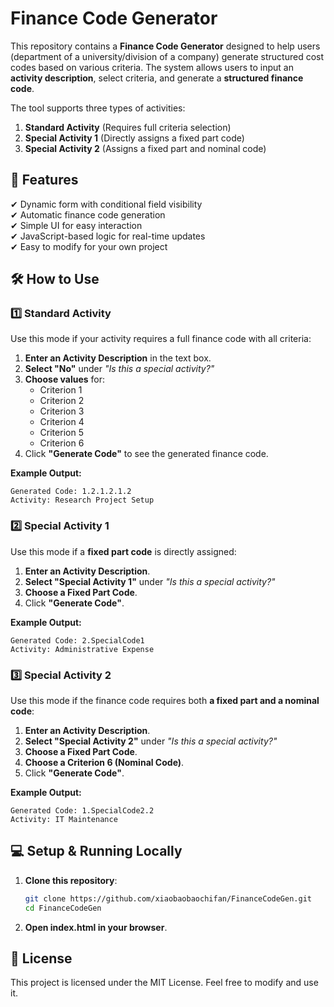 # Finance Code Generator

This repository contains a **Finance Code Generator** designed to help users (department of a university/division of a company) generate structured cost codes based on various criteria. The system allows users to input an **activity description**, select criteria, and generate a **structured finance code**.  

The tool supports three types of activities:  
1. **Standard Activity** (Requires full criteria selection)  
2. **Special Activity 1** (Directly assigns a fixed part code)  
3. **Special Activity 2** (Assigns a fixed part and nominal code)  


## 📌 Features
✔ Dynamic form with conditional field visibility  
✔ Automatic finance code generation  
✔ Simple UI for easy interaction  
✔ JavaScript-based logic for real-time updates  
✔ Easy to modify for your own project


## 🛠 How to Use

### **1️⃣ Standard Activity**
Use this mode if your activity requires a full finance code with all criteria:
1. **Enter an Activity Description** in the text box.
2. **Select "No"** under *"Is this a special activity?"*
3. **Choose values** for:
   - Criterion 1
   - Criterion 2
   - Criterion 3
   - Criterion 4
   - Criterion 5
   - Criterion 6
4. Click **"Generate Code"** to see the generated finance code.

**Example Output:**
```plaintext
Generated Code: 1.2.1.2.1.2
Activity: Research Project Setup
```

### **2️⃣ Special Activity 1**
Use this mode if a **fixed part code** is directly assigned:
1. **Enter an Activity Description**.
2. **Select "Special Activity 1"** under *"Is this a special activity?"*
3. **Choose a Fixed Part Code**.
4. Click **"Generate Code"**.

**Example Output:**
```plaintext
Generated Code: 2.SpecialCode1
Activity: Administrative Expense
```


### **3️⃣ Special Activity 2**
Use this mode if the finance code requires both **a fixed part and a nominal code**:
1. **Enter an Activity Description**.
2. **Select "Special Activity 2"** under *"Is this a special activity?"*
3. **Choose a Fixed Part Code**.
4. **Choose a Criterion 6 (Nominal Code)**.
5. Click **"Generate Code"**.

**Example Output:**
```plaintext
Generated Code: 1.SpecialCode2.2
Activity: IT Maintenance
```

## 💻 Setup & Running Locally

1. **Clone this repository**:
   ```sh
   git clone https://github.com/xiaobaobaochifan/FinanceCodeGen.git
   cd FinanceCodeGen
2. **Open index.html in your browser**.

## 📜 License

This project is licensed under the MIT License. Feel free to modify and use it.

